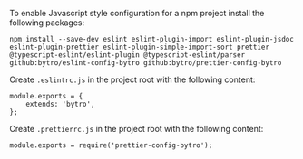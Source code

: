 To enable Javascript style configuration for a npm project install the following packages:
```
npm install --save-dev eslint eslint-plugin-import eslint-plugin-jsdoc eslint-plugin-prettier eslint-plugin-simple-import-sort prettier @typescript-eslint/eslint-plugin @typescript-eslint/parser github:bytro/eslint-config-bytro github:bytro/prettier-config-bytro
```

Create `.eslintrc.js` in the project root with the following content:
```
module.exports = {
    extends: 'bytro',
};
```

Create `.prettierrc.js` in the project root with the following content:
```
module.exports = require('prettier-config-bytro');
```
